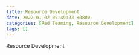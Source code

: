 ```yaml
---
title: Resource Development
date: 2022-01-02 05:49:33 +0800
categories: [Red Teaming, Resource Development]
tags: []   
---
```


Resource Development
